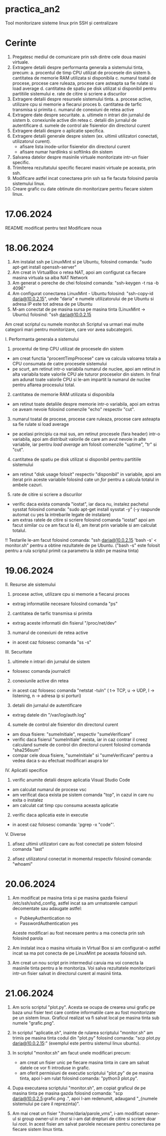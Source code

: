 # practica_an2
Tool monitorizare sisteme linux prin SSH și centralizare

# Cerinte

1. Pregatesc mediul de comunicare prin ssh dintre cele doua masini virtuale.
2. Extragere detalii despre performanta generala a sistemului tinta, precum:
    a. procentul de timp CPU utilizat de procesele din sistem
    b. cantitatea de memorie RAM utilizata si disponibila
    c. numarul toatal de procese, procese care ruleaza, procese care asteapta sa fie rulate si load average
    d. cantitatea de spatiu pe disk utilizat si disponibil pentru partitiile sistemului
    e. rate de citire si scriere a discurilor
3. Extragere detalii despre resursele sistemului tinta.
    a. procese active, utilizare cpu si memorie a fiecarui proces
    b. cantitatea de tarfic transmisa si primita
    c. numarul de conexiuni de retea active
4. Extragere date despre securitate.
    a. ultimele n intrari din jurnalul de sistem
    b. conexiunile active din retea
    c. detalii din jurnalul de autentificare
    d. sumele de control ale fisierelor din directorul curent
5. Extragere detalii despre o aplicatie specifica.
6. Extragere detalii generale despre sistem (ex. ultimii utilizatori conectati, utilizatorul curent).
    - afisare lista inode-urilor fisierelor din directorul curent
    - afisare numar hardlinks si softlinks din sistem
7. Salvarea datelor despre masinile virtuale monitorizate intr-un fisier specific.
8. Trimiterea rezultatului specific fiecarei masini virtuale pe aceasta, prin ssh.
9. Modificare astfel incat conectarea prin ssh sa fie facuta folosind parola sistemului linux.
10. Creare grafic cu date obtinute din monitorizare pentru fiecare sistem linux.

# 17.06.2024
README modificat pentru test
Modificare noua

# 18.06.2024

1. Am instalat ssh pe LinuxMint si pe Ubuntu, folosind comanda: "sudo apt-get install openssh-server"
2. Am creat in VirtualBox o retea NAT, apoi am configurat ca fiecare masina virtuala sa aiba NAT Network
3. Am generat o pereche de chei folosind comanda: "ssh-keygen -t rsa -b 4096"
4. Am configurat conectarea LinuxMint - Ubuntu folosind: "ssh-copy-id daria@10.0.2.15", unde "daria" e numele utilizatorului de pe Ubuntu si adresa IP este tot adresa de pe Ubuntu
5. M-am conectat de pe masina sursa pe masina tinta (LinuxMint -> Ubuntu) folosind: "ssh daria@10.0.2.15


Am creat scriptul cu numele monitor.sh
Scriptul va urmari mai multe categorii mari pentru monitorizare, care vor avea subcategorii.

I. Performanta generala a sistemului

1) procentul de timp CPU utilizat de procesele din sistem
- am creat functia "procentTimpProcese" care va calcula valoarea totala a CPU consumata de catre procesele sistemului
- pe scurt, am retinut intr-o variabila numarul de nuclee, apoi am retinut in alta variabila toate valorile CPU ale tuturor proceselor din sistem. In final am adunat toate valorile CPU si le-am impartit la numarul de nuclee pentru aflarea procesului total.

2) cantitatea de memorie RAM utilizata si disponibila
- am retinut toate detaliile despre memorie intr-o variabila, apoi am extras ce aveam nevoie folosind comenzile "echo" respectiv "cut".

3) numarul toatal de procese, procese care ruleaza, procese care asteapta sa fie rulate si load average
- pe acelasi principiu ca mai sus, am retinut procesele (fara header) intr-o variabila, apoi am distribuit valorile de care am avut nevoie in alte variabile, iar pentru *load average* am folosit comenzile "uptime", "tr" si "cut".

4) cantitatea de spatiu pe disk utilizat si disponibil pentru partitiile sistemului
- am retinut "disk usage folosit" respectiv "disponibil" in variabile, apoi am iterat prin aceste variabile folosind cate un *for* pentru a calcula totalul in ambele cazuri.

5) rate de citire si scriere a discurilor
- verific daca exista comanda "iostat", iar daca nu, instalez pachetul sysstat folosind comanda: "sudo apt-get install sysstat -y" (-y raspunde automat cu yes la intrebarile legate de instalare)
- am extras ratele de citire si scriere folosind comanda "iostat" apoi am facut similar cu ce am facut la 4), am iterat prin variabile si am calculat totalul.


!! Testarile le-am facut folosind comanda: "ssh daria@10.0.2.15 'bash -s' < monitor.sh" pentru a obtine rezultatele de pe Ubuntu. ("bash -s" este folosit pentru a rula scriptul primit ca parametru la stdin pe masina tinta)

# 19.06.2024

II. Resurse ale sistemului

1) procese active, utilizare cpu si memorie a fiecarui proces
- extrag informatiile necesare folosind comanda "ps"

2) cantitatea de tarfic transmisa si primita
- extrag aceste informatii din fisierul "/proc/net/dev"

3) numarul de conexiuni de retea active
- in acest caz folosesc comanda "ss -s"

III. Securitate

1) ultimele n intrari din jurnalul de sistem
- folosesc comanda journalctl

2) conexiunile active din retea
- in acest caz folosesc comanda "netstat -tuln" ( t-> TCP, u -> UDP, l -> listening, n -> adresa ip si porturi)

3) detalii din jurnalul de autentificare
- extrag datele din "/var/log/auth.log"

4) sumele de control ale fisierelor din directorul curent
- am doua fisiere: "sumeInitiale", respectiv "sumeVerificare"
- verific daca fisierul "sumeInitiale" exista, iar in caz contrar il creez calculand sumele de control din directorul curent folosind comanda "sha256sum"
- compar cele doua fisiere, "sumeInitiale" si "sumeVerificare" pentru a vedea daca s-au efectuat modificari asupra lor

IV. Aplicatii specifice

1) verific anumite detalii despre aplicatia Visual Studio Code
- am calculat numarul de procese vsc
- am verificat daca exista pe sistem comanda "top", in cazul in care nu exita o instalez
- am calculat cat timp cpu consuma aceasta aplicatie

2) verific daca aplicatia este in executie
- in acest caz folosesc comanda: 'pgrep -x "code"'.

V. Diverse
1) afisez ultimii utilizatori care au fost conectati pe sistem folosind comanda "last"

2) afisez utilizatorul conectat in momentul respectiv folosind comanda: "whoami"

# 20.06.2024

1. Am modificat pe masina tinta si pe masina gazda fisierul /etc/ssh/sshd_config, astfel incat sa am urmatoarele campuri decomentate sau adaugate astfel:
    * PubkeyAuthentication no
    * PasswordAuthentication yes

    Aceste modificari au fost necesare pentru a ma conecta prin ssh folosind parola

2. Am instalat inca o masina virtuala in Virtual Box si am configurat-o astfel incat sa ma pot conecta de pe LinuxMint pe aceasta folosind ssh.

3. Am creat un nou script prin intermediul caruia ma voi conecta la masinile tinta pentru a le monitoriza. Voi salva rezultatele monitorizarii intr-un fisier salvat in directorul curent al masinii tinta.

# 21.06.2024

1. Am scris scriptul "plot.py". Acesta se ocupa de crearea unui grafic pe baza unui fisier text care contine informatiile care au fost monitorizate pe un sistem linux. Graficul realizat va fi salvat local pe masina tinta sub numele "grafic.png". 

2. In scriptul "aplicatie.sh", inainte de rularea scriptului "monitor.sh" am trimis pe masina tinta codul din "plot.py" folosind comanda: "scp plot.py daria@10.0.2.15:" (exemplul este pentru sistemul linux ubuntu).

3. In scriptul "monitor.sh" am facut unele modificari precum:
    - am creat un fisier unic pe fiecare masina tinta in care am salvat datele ce vor fi introduse in grafic.
    - am oferit permisiuni de executie scriptului "plot.py" de pe masina tinta, apoi l-am rulat folosind comanda: "python3 plot.py".

4. Dupa executarea scriptului "monitor.sh", am copiat graficul de pe masina tinta pe masina gazda folosind comanda: "scp daria@10.0.2.5:grafic.png .", apoi l-am redenumit, adaugand "_{numele sistemului pe care il reprezinta}".

5. Am mai creat un fisier "/home/daria/parole_vms", i-am modificat owner-ul si group owner-ul in *root* si i-am dat drepturi de citire si scriere doar lui *root*. In acest fisier am salvat parolele necesare pentru conectarea pe fiecare sistem linux tinta.